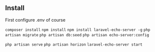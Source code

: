## Install

First configure .env of course

`composer install`
`npm install`
`npm install laravel-echo-server -g`
`php artisan migrate`
`php artisan db:seed`
`php artisan echo-server:config`

`php artisan serve`
`php artisan horizon`
`laravel-echo-server start`
